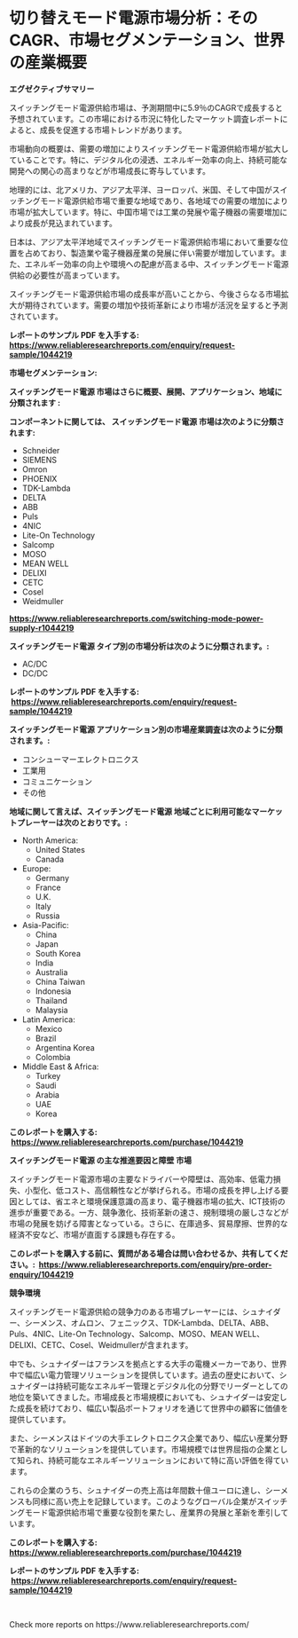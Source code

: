 <p><h1>切り替えモード電源市場分析：そのCAGR、市場セグメンテーション、世界の産業概要</h1></p><p><strong>エグゼクティブサマリー</strong></p>
<p><p>スイッチングモード電源供給市場は、予測期間中に5.9％のCAGRで成長すると予想されています。この市場における市況に特化したマーケット調査レポートによると、成長を促進する市場トレンドがあります。</p><p>市場動向の概要は、需要の増加によりスイッチングモード電源供給市場が拡大していることです。特に、デジタル化の浸透、エネルギー効率の向上、持続可能な開発への関心の高まりなどが市場成長に寄与しています。</p><p>地理的には、北アメリカ、アジア太平洋、ヨーロッパ、米国、そして中国がスイッチングモード電源供給市場で重要な地域であり、各地域での需要の増加により市場が拡大しています。特に、中国市場では工業の発展や電子機器の需要増加により成長が見込まれています。</p><p>日本は、アジア太平洋地域でスイッチングモード電源供給市場において重要な位置を占めており、製造業や電子機器産業の発展に伴い需要が増加しています。また、エネルギー効率の向上や環境への配慮が高まる中、スイッチングモード電源供給の必要性が高まっています。</p><p>スイッチングモード電源供給市場の成長率が高いことから、今後さらなる市場拡大が期待されています。需要の増加や技術革新により市場が活況を呈すると予測されています。</p></p>
<p><strong>レポートのサンプル PDF を入手する: <a href="https://www.reliableresearchreports.com/enquiry/request-sample/1044219">https://www.reliableresearchreports.com/enquiry/request-sample/1044219</a></strong></p>
<p><strong>市場セグメンテーション:</strong></p>
<p><strong> スイッチングモード電源 市場はさらに概要、展開、アプリケーション、地域に分類されます :</strong></p>
<p><strong>コンポーネントに関しては、 スイッチングモード電源 市場は次のように分類されます: &nbsp;</strong></p>
<p><ul><li>Schneider</li><li>SIEMENS</li><li>Omron</li><li>PHOENIX</li><li>TDK-Lambda</li><li>DELTA</li><li>ABB</li><li>Puls</li><li>4NIC</li><li>Lite-On Technology</li><li>Salcomp</li><li>MOSO</li><li>MEAN WELL</li><li>DELIXI</li><li>CETC</li><li>Cosel</li><li>Weidmuller</li></ul></p>
<p><strong><a href="https://www.reliableresearchreports.com/switching-mode-power-supply-r1044219">https://www.reliableresearchreports.com/switching-mode-power-supply-r1044219</a></strong></p>
<p><strong> スイッチングモード電源 タイプ別の市場分析は次のように分類されます。:</strong></p>
<p><ul><li>AC/DC</li><li>DC/DC</li></ul></p>
<p><strong>レポートのサンプル PDF を入手する: &nbsp;<a href="https://www.reliableresearchreports.com/enquiry/request-sample/1044219">https://www.reliableresearchreports.com/enquiry/request-sample/1044219</a></strong></p>
<p><strong> スイッチングモード電源 アプリケーション別の市場産業調査は次のように分類されます。:</strong></p>
<p><ul><li>コンシューマーエレクトロニクス</li><li>工業用</li><li>コミュニケーション</li><li>その他</li></ul></p>
<p><strong>地域に関して言えば、スイッチングモード電源 地域ごとに利用可能なマーケットプレーヤーは次のとおりです。:</strong></p>
<p><ul>
    <li>
        North America:
        <ul>
            <li>United States</li>
            <li>Canada</li>
        </ul>
    </li>
    <li>
        Europe:
        <ul>
            <li>Germany</li>
            <li>France</li>
            <li>U.K.</li>
            <li>Italy</li>
            <li>Russia</li>
        </ul>
    </li>
    <li>
        Asia-Pacific:
        <ul>
            <li>China</li>
            <li>Japan</li>
            <li>South Korea</li>
            <li>India</li>
            <li>Australia</li>
            <li>China Taiwan</li>
            <li>Indonesia</li>
            <li>Thailand</li>
            <li>Malaysia</li>
        </ul>
    </li>
    <li>
        Latin America:
        <ul>
            <li>Mexico</li>
            <li>Brazil</li>
            <li>Argentina Korea</li>
            <li>Colombia</li>
        </ul>
    </li>
    <li>
        Middle East & Africa:
        <ul>
            <li>Turkey</li>
            <li>Saudi</li>
            <li>Arabia</li>
            <li>UAE</li>
            <li>Korea</li>
        </ul>
    </li>
    </ul></p>
<p><strong>このレポートを購入する: &nbsp;<a href="https://www.reliableresearchreports.com/purchase/1044219">https://www.reliableresearchreports.com/purchase/1044219</a></strong></p>
<p><strong>スイッチングモード電源 の主な推進要因と障壁 市場</strong></p>
<p><p>スイッチングモード電源市場の主要なドライバーや障壁は、高効率、低電力損失、小型化、低コスト、高信頼性などが挙げられる。市場の成長を押し上げる要因としては、省エネと環境保護意識の高まり、電子機器市場の拡大、ICT技術の進歩が重要である。一方、競争激化、技術革新の速さ、規制環境の厳しさなどが市場の発展を妨げる障害となっている。さらに、在庫過多、貿易摩擦、世界的な経済不安など、市場が直面する課題も存在する。</p></p>
<p><strong>このレポートを購入する前に、質問がある場合は問い合わせるか、共有してください。:&nbsp; <a href="https://www.reliableresearchreports.com/enquiry/pre-order-enquiry/1044219">https://www.reliableresearchreports.com/enquiry/pre-order-enquiry/1044219</a></strong></p>
<p><strong>競争環境</strong></p>
<p><p>スイッチングモード電源供給の競争力のある市場プレーヤーには、シュナイダー、シーメンス、オムロン、フェニックス、TDK-Lambda、DELTA、ABB、Puls、4NIC、Lite-On Technology、Salcomp、MOSO、MEAN WELL、DELIXI、CETC、Cosel、Weidmullerが含まれます。</p><p>中でも、シュナイダーはフランスを拠点とする大手の電機メーカーであり、世界中で幅広い電力管理ソリューションを提供しています。過去の歴史において、シュナイダーは持続可能なエネルギー管理とデジタル化の分野でリーダーとしての地位を築いてきました。市場成長と市場規模においても、シュナイダーは安定した成長を続けており、幅広い製品ポートフォリオを通じて世界中の顧客に価値を提供しています。</p><p>また、シーメンスはドイツの大手エレクトロニクス企業であり、幅広い産業分野で革新的なソリューションを提供しています。市場規模では世界屈指の企業として知られ、持続可能なエネルギーソリューションにおいて特に高い評価を得ています。</p><p>これらの企業のうち、シュナイダーの売上高は年間数十億ユーロに達し、シーメンスも同様に高い売上を記録しています。このようなグローバル企業がスイッチングモード電源供給市場で重要な役割を果たし、産業界の発展と革新を牽引しています。</p></p>
<p><strong>このレポートを購入する: &nbsp; <a href="https://www.reliableresearchreports.com/purchase/1044219">https://www.reliableresearchreports.com/purchase/1044219</a></strong></p>
<p><strong>レポートのサンプル PDF を入手する: &nbsp;<a href="https://www.reliableresearchreports.com/enquiry/request-sample/1044219">https://www.reliableresearchreports.com/enquiry/request-sample/1044219</a></strong><strong></strong></p>
<p>&nbsp;</p>
<p>Check more reports on https://www.reliableresearchreports.com/</p>